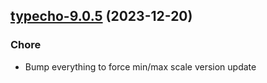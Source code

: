 

## [typecho-9.0.5](https://github.com/truecharts/charts/compare/typecho-9.0.4...typecho-9.0.5) (2023-12-20)

### Chore

- Bump everything to force min/max scale version update
  
  